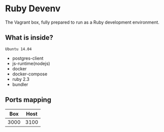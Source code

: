 # Ruby Devenv

The Vagrant box, fully prepared to run as a Ruby development environment.

## What is inside?

`Ubuntu 14.04`

* postgres-client
* js-runtime(nodejs)
* docker
* docker-compose
* ruby 2.3
* bundler

## Ports mapping

|     Box    | Host |
|:----------:|:----:|
|    3000    | 3100 |
